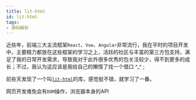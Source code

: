 ```yaml
---
title: lit-html
id: lit-html
tags:
- 源码解析
---
```

近些年，前端三大主流框架`React`、`Vue`、`Angular`非常流行，我在平时的项目开发中，主要精力都放在这些框架的学习之上，活跃的社区与丰富的第三方包支持，满足了我的日常开发需求，导致我对于此外很多优秀的包关注较少，得不到更多的成长；不过，我认为这应该是我给自己的懒惰了找一个借口 \^_^ ;

前些天发现了一个叫[`lit-html`](https://github.com/Polymer/lit-html)的库，感觉挺不错，就学习了一番。

网页开发难免会有`DOM`操作，浏览器本身的API

















<!--stackedit_data:
eyJoaXN0b3J5IjpbLTE4NTExMDA3MTksNTAwNDk5NTUxLC00Mj
EyNTAyMTQsLTM0OTk2MzI3MSwtMTkzNzQwODQyNSw2NTAxOTQw
NTksLTc4MDc2OTg0NV19
-->